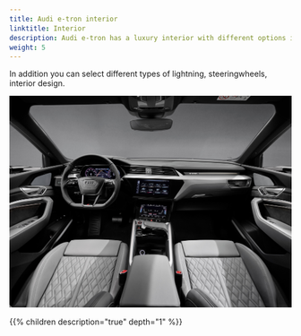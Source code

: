 ```yaml
---
title: Audi e-tron interior
linktitle: Interior
description: Audi e-tron has a luxury interior with different options in seats and design.
weight: 5
---
```


In addition you can select different types of lightning, steeringwheels, interior design.


![Standard seats](interior.jpg "Audi e-tron interior")






{{% children description="true" depth="1" %}}
